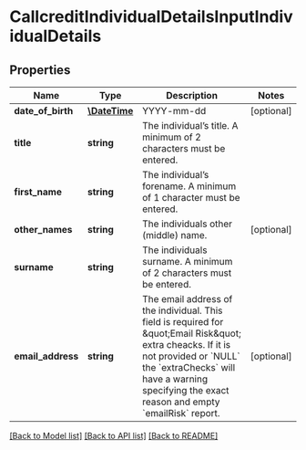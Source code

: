 # CallcreditIndividualDetailsInputIndividualDetails

## Properties
Name | Type | Description | Notes
------------ | ------------- | ------------- | -------------
**date_of_birth** | [**\DateTime**](\DateTime.md) | YYYY-mm-dd | [optional] 
**title** | **string** | The individual’s title. A minimum of 2 characters must be entered. | 
**first_name** | **string** | The individual’s forename. A minimum of 1 character must be entered. | 
**other_names** | **string** | The individuals other (middle) name. | [optional] 
**surname** | **string** | The individuals surname. A minimum of 2 characters must be entered. | 
**email_address** | **string** | The email address of the individual. This field is required for \&quot;Email Risk\&quot; extra cheacks. If it is not provided or &#x60;NULL&#x60; the &#x60;extraChecks&#x60; will have a warning specifying the exact reason and empty &#x60;emailRisk&#x60; report. | [optional] 

[[Back to Model list]](../README.md#documentation-for-models) [[Back to API list]](../README.md#documentation-for-api-endpoints) [[Back to README]](../README.md)


